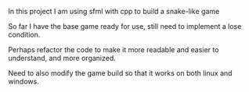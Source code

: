 In this project I am using sfml with cpp to build a snake-like game

So far I have the base game ready for use, still need to implement a lose condition.

Perhaps refactor the code to make it more readable and easier to understand, and more organized.

Need to also modify the game build so that it works on both linux and windows.
